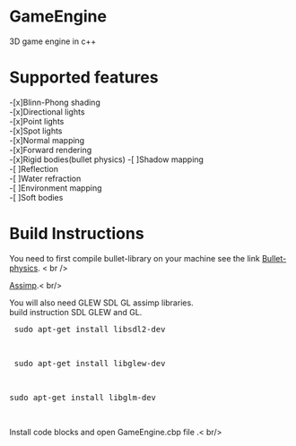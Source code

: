 # GameEngine
3D game engine in c++
# Supported features
-[x]Blinn-Phong shading <br />
-[x]Directional lights <br />
-[x]Point lights <br />
-[x]Spot lights <br />
-[x]Normal mapping<br />
-[x]Forward rendering<br />
-[x]Rigid bodies(bullet physics)
-[ ]Shadow mapping <br />
-[ ]Reflection <br />
-[ ]Water refraction <br />
-[ ]Environment mapping <br />
-[ ]Soft bodies <br />

# Build Instructions

You need to first compile bullet-library on your machine see the link
[Bullet-physics](https://github.bulletphysics/com/bullet3). < br />

[Assimp](https://github.com/assimp/assimp).< br/>

You will also need GLEW SDL GL assimp libraries.<br/>
build instruction SDL GLEW and GL.<br/>
<pre> sudo apt-get install libsdl2-dev</pre> <br/>
<pre> sudo apt-get install libglew-dev</pre> <br/>
<pre>sudo apt-get install libglm-dev</pre> <br/>


Install code blocks and open GameEngine.cbp file .< br/>
